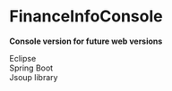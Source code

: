 # FinanceInfoConsole
<b>Console version for future web versions</b>

Eclipse<br>
Spring Boot<br>
Jsoup library<br>
